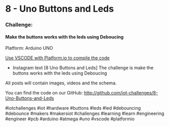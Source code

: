 # 8 - Uno Buttons and Leds
### Challenge:
#### Make the buttons works with the leds using Deboucing

Platform: Arduino UNO

[Use VSCODE with Platform.io to compile the code](https://platformio.org/?ref=iotchallenges)

* Instagram text
[8 Uno Buttons and Leds]
The challenge is make the buttons works with the leds using Deboucing

All posts will contain images, videos and the schema.

You can find the code on our GitHub:
http://github.com/iot-challenges/8-Uno-Buttons-and-Leds

#iotchallenges #iot #hardware #buttons #leds #led #debouncing #debounce #makers #makersiot #challenges #learning #learn #engineering #engineer #pcb #arduino #atmega #uno #vscode #platformio
